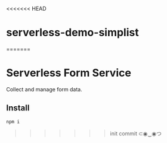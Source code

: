 <<<<<<< HEAD
# serverless-demo-simplist
=======
# Serverless Form Service

Collect and manage form data.

## Install

```
npm i
```
>>>>>>> init commit ⊂◉‿◉つ
